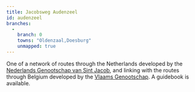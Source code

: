```yaml
---
title: Jacobsweg Audenzeel
id: audenzeel
branches:
  -
    branch: 0
    towns: "Oldenzaal,Doesburg"
    unmapped: true
---
```


One of a network of routes through the Netherlands developed by the [Nederlands Genootschap van Sint Jacob][0], and linking with the routes through Belgium developed by the [Vlaams Genootschap][1]. A guidebook is available.

[0]: http://webwinkel.santiago.nl/
[1]: http://www.compostelagenootschap.be/default.aspx?id=512